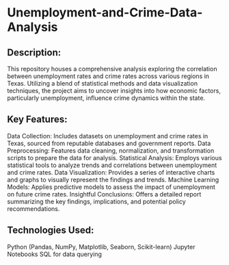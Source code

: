 # Unemployment-and-Crime-Data-Analysis

## Description:

This repository houses a comprehensive analysis exploring the correlation between unemployment rates and crime rates across various regions in Texas. Utilizing a blend of statistical methods and data visualization techniques, the project aims to uncover insights into how economic factors, particularly unemployment, influence crime dynamics within the state.

## Key Features:

Data Collection: Includes datasets on unemployment and crime rates in Texas, sourced from reputable databases and government reports.
Data Preprocessing: Features data cleaning, normalization, and transformation scripts to prepare the data for analysis.
Statistical Analysis: Employs various statistical tools to analyze trends and correlations between unemployment and crime rates.
Data Visualization: Provides a series of interactive charts and graphs to visually represent the findings and trends.
Machine Learning Models: Applies predictive models to assess the impact of unemployment on future crime rates.
Insightful Conclusions: Offers a detailed report summarizing the key findings, implications, and potential policy recommendations.

## Technologies Used:

Python (Pandas, NumPy, Matplotlib, Seaborn, Scikit-learn)
Jupyter Notebooks
SQL for data querying
